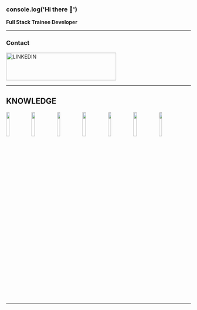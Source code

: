 ### console.log('Hi there 👋')

**Full Stack Trainee Developer**
_______
### **Contact** 
[<img alt="LINKEDIN" width="300px" height="75px" src="https://proinfluent.b-cdn.net/wp-content/uploads/2019/05/Logo-LinkedIn-officiel.png" />](https://www.linkedin.com/in/nicol%C3%A1s-mauber-a996121b9)
_______
## **KNOWLEDGE**
<img src="https://upload.wikimedia.org/wikipedia/commons/thumb/4/47/React.svg/1200px-React.svg.png" width="13%" ></img>  <img src="https://upload.wikimedia.org/wikipedia/commons/thumb/9/99/Unofficial_JavaScript_logo_2.svg/1200px-Unofficial_JavaScript_logo_2.svg.png" width="13%"></img>  <img src="https://img2.freepng.es/20180831/iua/kisspng-c-programming-language-logo-microsoft-visual-stud-atlas-portfolio-5b89919299aab1.1956912415357423546294.jpg" width="13%"></img>  <img src="https://www.kindpng.com/picc/m/225-2258787_bootstrap-4-logo-png-clipart-png-download-bootstrap.png"  width="13%"></img>  <img src="https://cdn-icons-png.flaticon.com/512/919/919826.png" width="13%"></img>  <img src="https://upload.wikimedia.org/wikipedia/commons/thumb/6/61/HTML5_logo_and_wordmark.svg/1200px-HTML5_logo_and_wordmark.svg.png" width="13%"></img>  <img src="https://institutocpe.edu.uy/wp-content/uploads/2020/03/sql-logo.png" width="13%"></img>
_______


